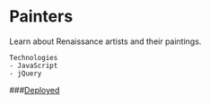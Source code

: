 # Painters

Learn about Renaissance artists and their paintings.

```
Technologies
- JavaScript
- jQuery
```
###[Deployed](https://ren-painters.herokuapp.com/ "Deployed on Heroku")

